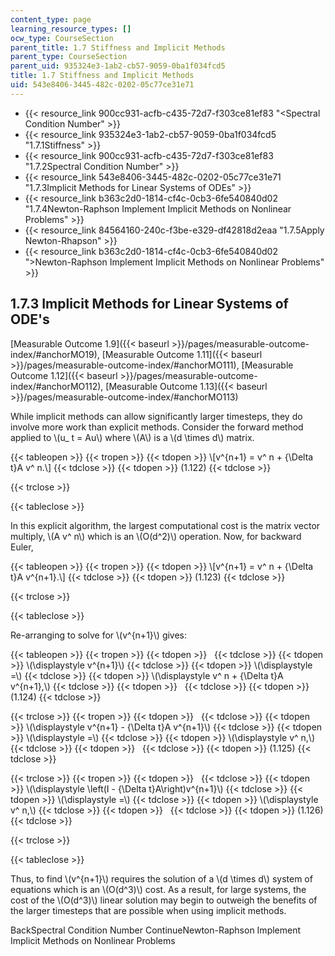 ```yaml
---
content_type: page
learning_resource_types: []
ocw_type: CourseSection
parent_title: 1.7 Stiffness and Implicit Methods
parent_type: CourseSection
parent_uid: 935324e3-1ab2-cb57-9059-0ba1f034fcd5
title: 1.7 Stiffness and Implicit Methods
uid: 543e8406-3445-482c-0202-05c77ce31e71
---
```


*   {{< resource_link 900cc931-acfb-c435-72d7-f303ce81ef83 "\<Spectral Condition Number" >}}
*   {{< resource_link 935324e3-1ab2-cb57-9059-0ba1f034fcd5 "1.7.1Stiffness" >}}
*   {{< resource_link 900cc931-acfb-c435-72d7-f303ce81ef83 "1.7.2Spectral Condition Number" >}}
*   {{< resource_link 543e8406-3445-482c-0202-05c77ce31e71 "1.7.3Implicit Methods for Linear Systems of ODEs" >}}
*   {{< resource_link b363c2d0-1814-cf4c-0cb3-6fe540840d02 "1.7.4Newton-Raphson Implement Implicit Methods on Nonlinear Problems" >}}
*   {{< resource_link 84564160-240c-f3be-e329-df42818d2eaa "1.7.5Apply Newton-Rhapson" >}}
*   {{< resource_link b363c2d0-1814-cf4c-0cb3-6fe540840d02 "\>Newton-Raphson Implement Implicit Methods on Nonlinear Problems" >}}

1.7.3 Implicit Methods for Linear Systems of ODE's
--------------------------------------------------

[Measurable Outcome 1.9]({{< baseurl >}}/pages/measurable-outcome-index/#anchorMO19), [Measurable Outcome 1.11]({{< baseurl >}}/pages/measurable-outcome-index/#anchorMO111), [Measurable Outcome 1.12]({{< baseurl >}}/pages/measurable-outcome-index/#anchorMO112), [Measurable Outcome 1.13]({{< baseurl >}}/pages/measurable-outcome-index/#anchorMO113)

While implicit methods can allow significantly larger timesteps, they do involve more work than explicit methods. Consider the forward method applied to \\(u\_ t = Au\\) where \\(A\\) is a \\(d \\times d\\) matrix.

{{< tableopen >}}
{{< tropen >}}
{{< tdopen >}}
\\\[v^{n+1} = v^ n + {\\Delta t}A v^ n.\\\]
{{< tdclose >}}
{{< tdopen >}}
(1.122)
{{< tdclose >}}

{{< trclose >}}

{{< tableclose >}}

In this explicit algorithm, the largest computational cost is the matrix vector multiply, \\(A v^ n\\) which is an \\(O(d^2)\\) operation. Now, for backward Euler,

{{< tableopen >}}
{{< tropen >}}
{{< tdopen >}}
\\\[v^{n+1} = v^ n + {\\Delta t}A v^{n+1}.\\\]
{{< tdclose >}}
{{< tdopen >}}
(1.123)
{{< tdclose >}}

{{< trclose >}}

{{< tableclose >}}

Re-arranging to solve for \\(v^{n+1}\\) gives:

{{< tableopen >}}
{{< tropen >}}
{{< tdopen >}}
 
{{< tdclose >}}
{{< tdopen >}}
\\(\\displaystyle v^{n+1}\\)
{{< tdclose >}}
{{< tdopen >}}
\\(\\displaystyle =\\)
{{< tdclose >}}
{{< tdopen >}}
\\(\\displaystyle v^ n + {\\Delta t}A v^{n+1},\\)
{{< tdclose >}}
{{< tdopen >}}
 
{{< tdclose >}}
{{< tdopen >}}
(1.124)
{{< tdclose >}}

{{< trclose >}}
{{< tropen >}}
{{< tdopen >}}
 
{{< tdclose >}}
{{< tdopen >}}
\\(\\displaystyle v^{n+1} - {\\Delta t}A v^{n+1}\\)
{{< tdclose >}}
{{< tdopen >}}
\\(\\displaystyle =\\)
{{< tdclose >}}
{{< tdopen >}}
\\(\\displaystyle v^ n,\\)
{{< tdclose >}}
{{< tdopen >}}
 
{{< tdclose >}}
{{< tdopen >}}
(1.125)
{{< tdclose >}}

{{< trclose >}}
{{< tropen >}}
{{< tdopen >}}
 
{{< tdclose >}}
{{< tdopen >}}
\\(\\displaystyle \\left(I - {\\Delta t}A\\right)v^{n+1}\\)
{{< tdclose >}}
{{< tdopen >}}
\\(\\displaystyle =\\)
{{< tdclose >}}
{{< tdopen >}}
\\(\\displaystyle v^ n,\\)
{{< tdclose >}}
{{< tdopen >}}
 
{{< tdclose >}}
{{< tdopen >}}
(1.126)
{{< tdclose >}}

{{< trclose >}}

{{< tableclose >}}

Thus, to find \\(v^{n+1}\\) requires the solution of a \\(d \\times d\\) system of equations which is an \\(O(d^3)\\) cost. As a result, for large systems, the cost of the \\(O(d^3)\\) linear solution may begin to outweigh the benefits of the larger timesteps that are possible when using implicit methods.

BackSpectral Condition Number ContinueNewton-Raphson Implement Implicit Methods on Nonlinear Problems